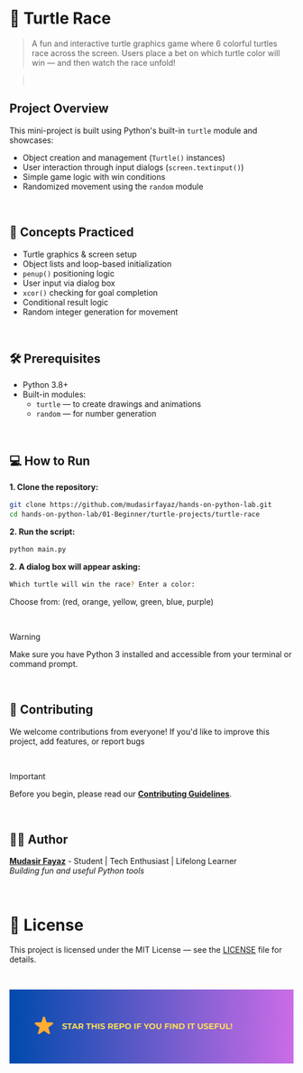 # 🐢 Turtle Race

> A fun and interactive turtle graphics game where 6 colorful turtles race across the screen. Users place a bet on which turtle color will win — and then watch the race unfold!

> <br/>

## Project Overview

This mini-project is built using Python's built-in `turtle` module and showcases:

- Object creation and management (`Turtle()` instances)
- User interaction through input dialogs (`screen.textinput()`)
- Simple game logic with win conditions
- Randomized movement using the `random` module

<br/>

## 🧠 Concepts Practiced

- Turtle graphics & screen setup
- Object lists and loop-based initialization
- `penup()` positioning logic
- User input via dialog box
- `xcor()` checking for goal completion
- Conditional result logic
- Random integer generation for movement

<br/>

## 🛠️ Prerequisites

- Python 3.8+
- Built-in modules:
  - `turtle` — to create drawings and animations
  - `random` — for number generation

<br/>

## 💻 How to Run

**1. Clone the repository:**

```bash
git clone https://github.com/mudasirfayaz/hands-on-python-lab.git
cd hands-on-python-lab/01-Beginner/turtle-projects/turtle-race
```

**2. Run the script:**

```bash
python main.py
```

**2. A dialog box will appear asking:**

```bash
Which turtle will win the race? Enter a color:
```

Choose from: (red, orange, yellow, green, blue, purple)

<br/>

> [!WARNING]
> Make sure you have Python 3 installed and accessible from your terminal or command prompt.

<br/>

## 🤝 Contributing

We welcome contributions from everyone! If you'd like to improve this project, add features, or report bugs

<br/>

> [!IMPORTANT]
> Before you begin, please read our [**Contributing Guidelines**](/CONTRIBUTING.md).

<br/>

## 🧑‍💻 Author

**[Mudasir Fayaz](https://github.com/mudasirfayaz/)** - Student | Tech Enthusiast | Lifelong Learner<br/>
_Building fun and useful Python tools_

<br/>

# 📜 License

This project is licensed under the MIT License — see the [LICENSE](/LICENSE) file for details.

<br/>

![Output](/assets/docs/star.png)

